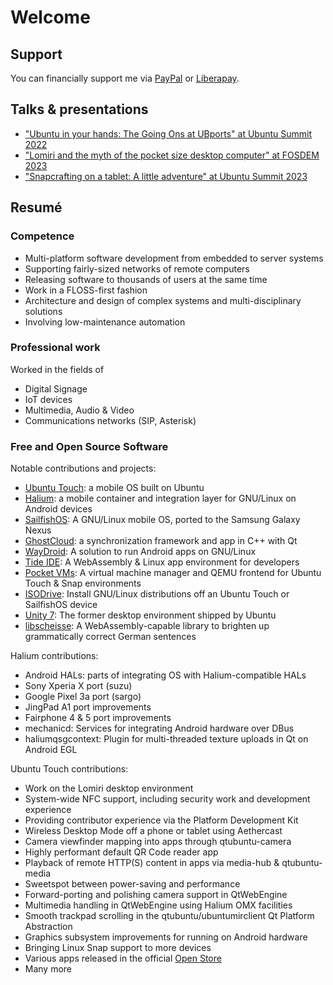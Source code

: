 # Welcome

## Support

You can financially support me via [PayPal](https://paypal.me/beidl) or [Liberapay](https://liberapay.com/fredldotme).

## Talks & presentations

- ["Ubuntu in your hands: The Going Ons at UBports" at Ubuntu Summit 2022](https://www.youtube.com/watch?v=d1sztciuuEw)
- ["Lomiri and the myth of the pocket size desktop computer" at FOSDEM 2023](https://archive.fosdem.org/2023/schedule/event/lomiri/)
- ["Snapcrafting on a tablet: A little adventure" at Ubuntu Summit 2023](https://www.youtube.com/watch?v=nZ05Kb3y2nY)

## Resumé

### Competence

- Multi-platform software development from embedded to server systems
- Supporting fairly-sized networks of remote computers
- Releasing software to thousands of users at the same time
- Work in a FLOSS-first fashion
- Architecture and design of complex systems and multi-disciplinary solutions
- Involving low-maintenance automation


### Professional work

Worked in the fields of
- Digital Signage
- IoT devices
- Multimedia, Audio & Video
- Communications networks (SIP, Asterisk)


### Free and Open Source Software

Notable contributions and projects:
- [Ubuntu Touch](https://ubuntu-touch.io): a mobile OS built on Ubuntu
- [Halium](https://halium.org): a mobile container and integration layer for GNU/Linux on Android devices
- [SailfishOS](https://sailfishos.org/): A GNU/Linux mobile OS, ported to the Samsung Galaxy Nexus
- [GhostCloud](https://open-store.io/app/me.fredl.ghostcloud): a synchronization framework and app in C++ with Qt
- [WayDroid](https://waydro.id/): A solution to run Android apps on GNU/Linux
- [Tide IDE](https://github.com/fredldotme/Tide): A WebAssembly & Linux app environment for developers
- [Pocket VMs](https://open-store.io/app/pvms.me.fredl): A virtual machine manager and QEMU frontend for Ubuntu Touch & Snap environments
- [ISODrive](https://open-store.io/app/me.fredl.isodrive): Install GNU/Linux distributions off an Ubuntu Touch or SailfishOS device
- [Unity 7](https://en.wikipedia.org/wiki/Unity_(user_interface)): The former desktop environment shipped by Ubuntu
- [libscheisse](https://oisanfochnurscheis.se): A WebAssembly-capable library to brighten up grammatically correct German sentences

Halium contributions:
- Android HALs: parts of integrating OS with Halium-compatible HALs
- Sony Xperia X port (suzu)
- Google Pixel 3a port (sargo)
- JingPad A1 port improvements
- Fairphone 4 & 5 port improvements
- mechanicd: Services for integrating Android hardware over DBus
- haliumqsgcontext: Plugin for multi-threaded texture uploads in Qt on Android EGL

Ubuntu Touch contributions:
- Work on the Lomiri desktop environment
- System-wide NFC support, including security work and development experience
- Providing contributor experience via the Platform Development Kit
- Wireless Desktop Mode off a phone or tablet using Aethercast
- Camera viewfinder mapping into apps through qtubuntu-camera
- Highly performant default QR Code reader app
- Playback of remote HTTP(S) content in apps via media-hub & qtubuntu-media
- Sweetspot between power-saving and performance
- Forward-porting and polishing camera support in QtWebEngine
- Multimedia handling in QtWebEngine using Halium OMX facilities
- Smooth trackpad scrolling in the qtubuntu/ubuntumirclient Qt Platform Abstraction
- Graphics subsystem improvements for running on Android hardware
- Bringing Linux Snap support to more devices
- Various apps released in the official [Open Store](https://open-store.io)
- Many more
